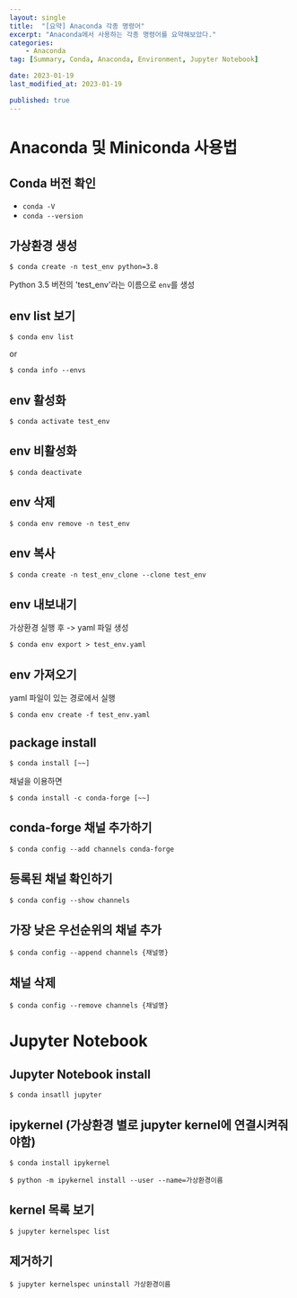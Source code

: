 ```yaml
---
layout: single
title:  "[요약] Anaconda 각종 명령어"
excerpt: "Anaconda에서 사용하는 각종 명령어를 요약해보았다."
categories:
    - Anaconda
tag: [Summary, Conda, Anaconda, Environment, Jupyter Notebook]

date: 2023-01-19
last_modified_at: 2023-01-19

published: true
---
```


# Anaconda 및 Miniconda 사용법
## Conda 버전 확인
- `conda -V`
- `conda --version`

## 가상환경 생성
```
$ conda create -n test_env python=3.8
```
Python 3.5 버전의 'test_env'라는 이름으로 `env`를 생성

## env list 보기
```
$ conda env list
```
or
```
$ conda info --envs
```

## env 활성화
```
$ conda activate test_env
```

## env 비활성화
```
$ conda deactivate
```

## env 삭제
```
$ conda env remove -n test_env
```

## env 복사
```
$ conda create -n test_env_clone --clone test_env
```

## env 내보내기
가상환경 실행 후 -> yaml 파일 생성
```
$ conda env export > test_env.yaml
```

## env 가져오기
yaml 파일이 있는 경로에서 실행
```
$ conda env create -f test_env.yaml
```

## package install
```
$ conda install [~~]
```
채널을 이용하면
```
$ conda install -c conda-forge [~~]
```

## conda-forge 채널 추가하기
```
$ conda config --add channels conda-forge
```


## 등록된 채널 확인하기
```
$ conda config --show channels
```

## 가장 낮은 우선순위의 채널 추가
```
$ conda config --append channels {채널명}
```

## 채널 삭제
```
$ conda config --remove channels {채널명}
```

# Jupyter Notebook
## Jupyter Notebook install
```
$ conda insatll jupyter
```

## ipykernel (가상환경 별로 jupyter kernel에 연결시켜줘야함)
```
$ conda install ipykernel
```
```
$ python -m ipykernel install --user --name=가상환경이름
```

## kernel 목록 보기
```
$ jupyter kernelspec list
```

## 제거하기
```
$ jupyter kernelspec uninstall 가상환경이름
```
